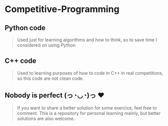 # Competitive-Programming
## Python code
> Used just for learning algorithms and how to think, so to save time I considered on using Python
## C++ code
> Used to learning purposes of how to code in C++ in real competitions, so this code are not clean code.


## Nobody is perfect (っ◔◡◔)っ ♥ 
> If you want to share a better solution for some exercice, feel free to comment. This is a repository for personal learning mainly, but better solutions are also welcome.
